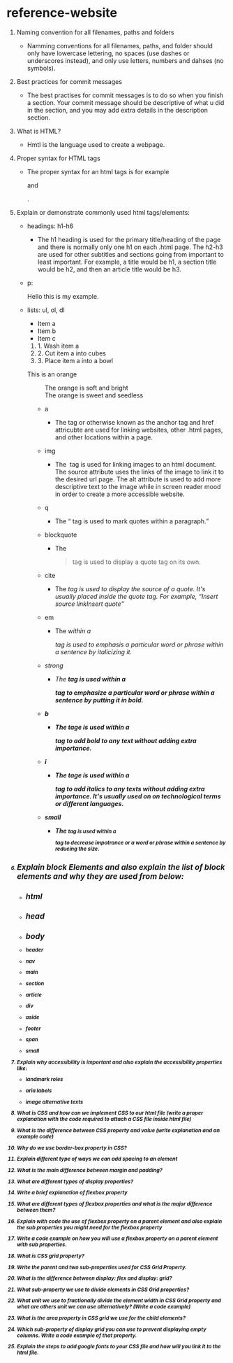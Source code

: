 # reference-website

1. Naming convention for all filenames, paths and folders
    - Namming conventions for all filenames, paths, and folder should only have lowercase lettering, no spaces (use dashes or underscores instead), and only use letters, numbers and dahses (no symbols).

2. Best practices for commit messages
    - The best practises for commit messages is to do so when you finish a section. Your commit message should be descriptive of what u did in the section, and you may add extra details in the description section.

3. What is HTML?
    - Hmtl is the language used to create a webpage.

4. Proper syntax for HTML tags
    - The proper syntax for an html tags is for example <p> and </p>. 

5. Explain or demonstrate commonly used html tags/elements:
    - headings: h1-h6
        - The h1 heading is used for the primary title/heading of the page and there is normally only one h1 on each .html page. The h2-h3 are used for other subtitles and sections going from important to least important. For example, a title would be h1, a section title would be h2, and then an article title would be h3.

    - p: 
        <p>Hello this is my example.</p>

    - lists: ul, ol, dl
        <ul>
            <li>Item a</li>
            <li>Item b</li>
            <li>Item c</li>
        </ul>
        <ol>
            <li>1. Wash item a</li>
            <li>2. Cut item a into cubes</li>
            <li>3. Place item a into a bowl</li>
        </ol>
        <dl>
            <dt>This is an orange</li>
            <dd>The orange is soft and bright</li>
            <dd>The orange is sweet and seedless</li>
        </dl>

    - a
        - The <a href=""></a> tag or otherwise known as the anchor tag and href attricubte are used for linking websites, other .html pages, and other locations within a page.

    - img 
        - The <img src="" alt=""> tag is used for linking images to an html document. The source attribute uses the links of the image to link it to the desired url page. The alt attribute is used to add more descriptive text to the image while in screen reader mood in order to create a more accessible website.  

    - q 
        - The <q> tag is used to mark quotes within a paragraph.

    - blockquote
        - The <blockquote> tag is used to display a quote tag on its own.

    - cite
        - The <cite> tag is used to display the source of a quote. It's usually placed inside the quote tag. For example, <q><cite>Insert source link</cite>Insert quote</q> 

    - em
        - The <em> within a <p> tag is used to emphasis a particular word or phrase within a sentence by italicizing it.

    - strong
        - The <strong> tag is used within a <p> tag to emphasize a particular word or phrase within a sentence by putting it in bold.

    - b
        - The <b> tage is used within a <p> tag to add bold to any text without adding extra importance.

    - i
        - The <i> tage is used within a <p> tag to add italics to any texts without adding extra importance. It's usually used on on technological terms or different languages.

    - small
        - The <small> tag is used within a <p> tag to decrease impotrance or a word or phrase within a sentence by reducing the size.

6. Explain block Elements and also explain the list of block elements and why they are used from below:
    - 

    - html
        - 

    - head
        - 

    - body
        - 

    - header

    - nav

    - main

    - section

    - article

    - div

    - aside

    - footer

    - span

    - small

7. Explain why accessibility is important and also explain the accessibility properties like:
    - landmark roles

    - aria labels

    - image alternative texts


8. What is CSS and how can we implement CSS to our html file (write a proper explanation with the code required to attach a CSS file inside html file)

9. What is the difference between CSS property and value (write explanation and an example code)

10. Why do we use border-box property in CSS?

11. Explain different type of ways we can add spacing to an element

12. What is the main difference between margin and padding?

13. What are different types of display properties?

14. Write a brief explanation of flexbox property

15. What are different types of flexbox properties and what is the major difference between them?

16. Explain with code the use of flexbox property on a parent element and also explain the sub properties you might need for the flexbox property

17. Write a code example on how you will use a flexbox property on a parent element with sub properties.

18. What is CSS grid property?

19. Write the parent and two sub-properties used for CSS Grid Property.

20. What is the difference between display: flex and display: grid?

21. What sub-property we use to divide elements in CSS Grid properties?

22. What unit we use to fractionally divide the element width in CSS Grid property and what are others unit we can use alternatively? (Write a code example)

23. What is the area property in CSS grid we use for the child elements?

24. Which sub-property of display grid you can use to prevent displaying empty columns. Write a code example of that property.

25. Explain the steps to add google fonts to your CSS file and how will you link it to the html file.
